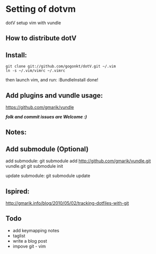 Setting of dotvm
====

dotV setup vim with vundle

How to distribute dotV
---

Install:
----
    git clone git://github.com/gogonkt/dotV.git ~/.vim
    ln -s ~/.vim/vimrc ~/.vimrc
then launch vim, and run:
    :BundleInstall
done!

Add plugins and vundle usage:
----
https://github.com/gmarik/vundle

***folk and commit issues are Welcome :)***



Notes:
---
Add submodule (Optional)
----
add submodule:
    git submodule add http://github.com/gmarik/vundle.git vundle.git
    git submodule init

update submodule:
    git submodule update

Ispired:
----
http://gmarik.info/blog/2010/05/02/tracking-dotfiles-with-git

Todo
---
+ add keymapping notes
+ taglist
+ write a blog post
+ impove git - vim
